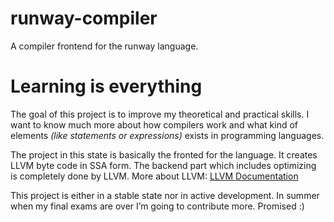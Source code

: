 # runway-compiler
A compiler frontend for the runway language.

# Learning is everything

The goal of this project is to improve my theoretical and practical skills. I want to know much more about how compilers work and what kind of elements *(like statements or expressions)* exists in programming languages.

The project in this state is basically the fronted for the language. It creates LLVM byte code in SSA form. The backend part which includes optimizing is completely done by LLVM. More about LLVM: [LLVM Documentation](http://llvm.org/docs)

This project is either in a stable state nor in active development. In summer when my final exams are over I’m going to contribute more. Promised :)
